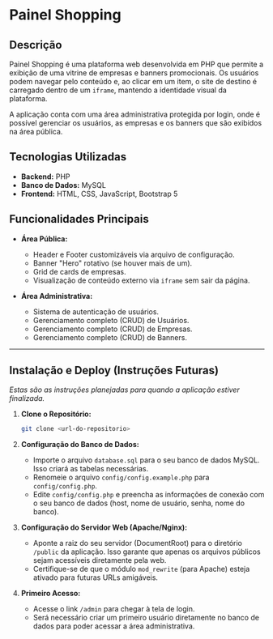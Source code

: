 # Painel Shopping

## Descrição

Painel Shopping é uma plataforma web desenvolvida em PHP que permite a exibição de uma vitrine de empresas e banners promocionais. Os usuários podem navegar pelo conteúdo e, ao clicar em um item, o site de destino é carregado dentro de um `iframe`, mantendo a identidade visual da plataforma.

A aplicação conta com uma área administrativa protegida por login, onde é possível gerenciar os usuários, as empresas e os banners que são exibidos na área pública.

## Tecnologias Utilizadas

*   **Backend:** PHP
*   **Banco de Dados:** MySQL
*   **Frontend:** HTML, CSS, JavaScript, Bootstrap 5

## Funcionalidades Principais

*   **Área Pública:**
    *   Header e Footer customizáveis via arquivo de configuração.
    *   Banner "Hero" rotativo (se houver mais de um).
    *   Grid de cards de empresas.
    *   Visualização de conteúdo externo via `iframe` sem sair da página.

*   **Área Administrativa:**
    *   Sistema de autenticação de usuários.
    *   Gerenciamento completo (CRUD) de Usuários.
    *   Gerenciamento completo (CRUD) de Empresas.
    *   Gerenciamento completo (CRUD) de Banners.

---

## Instalação e Deploy (Instruções Futuras)

*Estas são as instruções planejadas para quando a aplicação estiver finalizada.*

1.  **Clone o Repositório:**
    ```bash
    git clone <url-do-repositorio>
    ```

2.  **Configuração do Banco de Dados:**
    *   Importe o arquivo `database.sql` para o seu banco de dados MySQL. Isso criará as tabelas necessárias.
    *   Renomeie o arquivo `config/config.example.php` para `config/config.php`.
    *   Edite `config/config.php` e preencha as informações de conexão com o seu banco de dados (host, nome de usuário, senha, nome do banco).

3.  **Configuração do Servidor Web (Apache/Nginx):**
    *   Aponte a raiz do seu servidor (DocumentRoot) para o diretório `/public` da aplicação. Isso garante que apenas os arquivos públicos sejam acessíveis diretamente pela web.
    *   Certifique-se de que o módulo `mod_rewrite` (para Apache) esteja ativado para futuras URLs amigáveis.

4.  **Primeiro Acesso:**
    *   Acesse o link `/admin` para chegar à tela de login.
    *   Será necessário criar um primeiro usuário diretamente no banco de dados para poder acessar a área administrativa.
